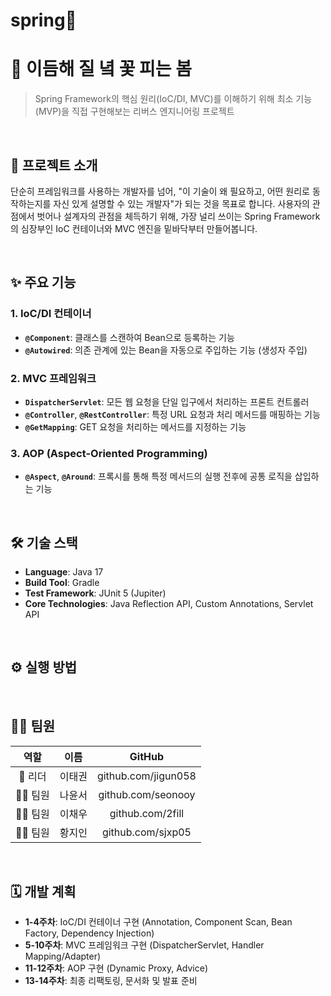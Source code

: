 # spring🌱
# 🌱 이듬해 질 녘 꽃 피는 봄

> Spring Framework의 핵심 원리(IoC/DI, MVC)를 이해하기 위해 최소 기능(MVP)을 직접 구현해보는 리버스 엔지니어링 프로젝트

<br>

## 📖 프로젝트 소개

단순히 프레임워크를 사용하는 개발자를 넘어, "이 기술이 왜 필요하고, 어떤 원리로 동작하는지를 자신 있게 설명할 수 있는 개발자"가 되는 것을 목표로 합니다. 사용자의 관점에서 벗어나 설계자의 관점을 체득하기 위해, 가장 널리 쓰이는 Spring Framework의 심장부인 IoC 컨테이너와 MVC 엔진을 밑바닥부터 만들어봅니다.

<br>

## ✨ 주요 기능

### 1. IoC/DI 컨테이너
- **`@Component`**: 클래스를 스캔하여 Bean으로 등록하는 기능
- **`@Autowired`**: 의존 관계에 있는 Bean을 자동으로 주입하는 기능 (생성자 주입)

### 2. MVC 프레임워크
- **`DispatcherServlet`**: 모든 웹 요청을 단일 입구에서 처리하는 프론트 컨트롤러
- **`@Controller`**, **`@RestController`**: 특정 URL 요청과 처리 메서드를 매핑하는 기능
- **`@GetMapping`**: GET 요청을 처리하는 메서드를 지정하는 기능

### 3. AOP (Aspect-Oriented Programming)
- **`@Aspect`**, **`@Around`**: 프록시를 통해 특정 메서드의 실행 전후에 공통 로직을 삽입하는 기능

<br>

## 🛠️ 기술 스택

- **Language**: Java 17
- **Build Tool**: Gradle
- **Test Framework**: JUnit 5 (Jupiter)
- **Core Technologies**: Java Reflection API, Custom Annotations, Servlet API

<br>

## ⚙️ 실행 방법

<br>

## 👨‍💻 팀원

|    역할    | 이름  |       GitHub        |
|:--------:|:---:|:-------------------:|
|  👑 리더   | 이태권 | github.com/jigun058 |
| 🧑‍💻 팀원 | 나윤서 | github.com/seonooy  |
| 🧑‍💻 팀원 | 이채우 |  github.com/2fill   |
| 🧑‍💻 팀원 | 황지인 |  github.com/sjxp05  |

<br>

## 🗓️ 개발 계획

- **1-4주차**: IoC/DI 컨테이너 구현 (Annotation, Component Scan, Bean Factory, Dependency Injection)
- **5-10주차**: MVC 프레임워크 구현 (DispatcherServlet, Handler Mapping/Adapter)
- **11-12주차**: AOP 구현 (Dynamic Proxy, Advice)
- **13-14주차**: 최종 리팩토링, 문서화 및 발표 준비